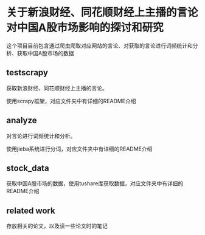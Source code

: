 # 关于新浪财经、同花顺财经上主播的言论对中国A股市场影响的探讨和研究
这个项目目前包含通过爬虫爬取对应网站的言论、对获取的言论进行词频统计和分析、获取中国A股市场的数据

## testscrapy
获取新浪财经、同花顺财经上主播的言论。

使用scrapy框架，对应文件夹中有详细的README介绍

## analyze
对言论进行词频统计和分析。

使用jieba系统进行分词，对应文件夹中有详细的README介绍

## stock_data
获取中国A股市场的数据，使用tushare库获取数据，对应文件夹中有详细的README介绍

## related work
存放相关的论文，以及读一些论文时的笔记